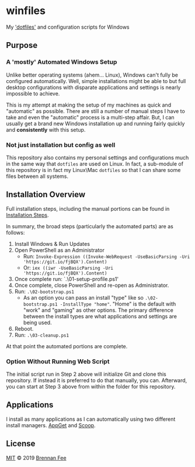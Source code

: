 # winfiles

My ['dotfiles'](https://dotfiles.github.io) and configuration scripts for Windows

## Purpose

### A 'mostly' Automated Windows Setup

Unlike better operating systems (ahem... Linux), Windows can't fully be configured automatically.  Well, simple installations might be able to but full desktop configurations with disparate applications and settings is nearly impossible to achieve.

This is my attempt at making the setup of my machines as quick and "automatic" as possible.  There are still a number of manual steps I have to take and even the "automatic" process is a multi-step affair.  But, I can usually get a brand new Windows installation up and running fairly quickly and **consistently** with this setup.

### Not just installation but config as well

This repository also contains my personal settings and configurations much in the same way that `dotfiles` are used on Linux.  In fact, a sub-module of this repository is in fact my Linux\Mac `dotfiles` so that I can share some files between all systems.

## Installation Overview

Full installation steps, including the manual portions can be found in [Installation Steps](installation-steps.md).

In summary, the broad steps (particularly the automated parts) are as follows:

1. Install Windows & Run Updates
2. Open PowerShell as an Administrator
    * Run: `Invoke-Expression ((Invoke-WebRequest -UseBasicParsing -Uri 'https://git.io/fjBQX').Content)`
    * Or: `iex ((iwr -UseBasicParsing -Uri 'https://git.io/fjBQX').Content)`
3. Once complete run: `.\01-setup-profile.ps1'
4. Once complete, close PowerShell and re-open as Administrator.
5. Run: `.\02-bootstrap.ps1`
    * As an option you can pass an install "type" like so `.\02-bootstrap.ps1 -InstallType "home"`.  "Home" is the default with "work" and "gaming" as other options.  The primary difference between the install types are what applications and settings are being used.
6. Reboot.
7. Run: `.\03-cleanup.ps1`

At that point the automated portions are complete.

### Option Without Running Web Script

The initial script run in Step 2 above will initialize Git and clone this repository.  If instead it is preferred to do that manually, you can.  Afterward, you can start at Step 3 above from within the folder for this repository.

## Applications

I install as many applications as I can automatically using two different install managers.  [AppGet](https://appget.net/) and [Scoop](https://scoop.sh/).

## License

[MIT](license) © 2019 [Brennan Fee](https://github.com/brennanfee)
